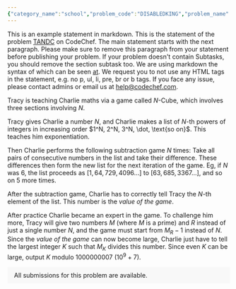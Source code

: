 ```yaml
---
{"category_name":"school","problem_code":"DISABLEDKING","problem_name":"Disabled King","problemComponents":{"constraints":"- $1 \\leq T \\leq 500$\n- $2 \\leq N \\leq 500$\n","constraintsState":true,"subtasks":"- 30 points : $1 \\leq R \\leq 10000$\n- 70 points : $1 \\leq R \\leq 10^9$\n","subtasksState":false,"inputFormat":"- The first line will contain $T$, the number of test cases. Then the test cases follow.\n- Each test case contains a single integer $N$ in a separate line.\n","inputFormatState":true,"outputFormat":"Output the minimum number of moves to get from the top-left cell to the top-right one.","outputFormatState":true,"sampleTestCases":{"0":{"id":1,"input":"2\n2\n3\n","output":"2\n2\n","explanation":"**Test case 1:**\n\nInitially chef is at $(1, 1)$. He cannot directly move to $(2, 1)$ as the disabled king cannot move horizontally. So he needs at least $2$ moves to reach $(2, 1)$. And that can be achieved by first moving to $(1, 2)$ and then moving to $(2, 1)$ from there.\n\n**Test case 2:**\n\nClearly we cannot reach $(3, 1)$ from $(1, 1)$ in just one move. We require at least $2$ moves. And this can be achieved by first moving to $(2, 2)$ and then moving to $(3, 1)$ from there.","isDeleted":false}}},"video_editorial_url":"https://youtu.be/k_5XzQOB8f0","languages_supported":{"0":"CPP14","1":"C","2":"JAVA","3":"PYTH 3.6","4":"CPP17","5":"PYTH","6":"PYP3","7":"CS2","8":"ADA","9":"PYPY","10":"TEXT","11":"PAS fpc","12":"NODEJS","13":"RUBY","14":"PHP","15":"GO","16":"HASK","17":"TCL","18":"PERL","19":"SCALA","20":"LUA","21":"kotlin","22":"BASH","23":"JS","24":"LISP sbcl","25":"rust","26":"PAS gpc","27":"BF","28":"CLOJ","29":"R","30":"D","31":"CAML","32":"FORT","33":"ASM","34":"swift","35":"FS","36":"WSPC","37":"LISP clisp","38":"SQL","39":"SCM guile","40":"PERL6","41":"ERL","42":"CLPS","43":"ICK","44":"NICE","45":"PRLG","46":"ICON","47":"COB","48":"SCM chicken","49":"PIKE","50":"SCM qobi","51":"ST","52":"SQLQ","53":"NEM"},"max_timelimit":1,"source_sizelimit":50000,"problem_author":"utkarsh_adm","problem_tester":"","date_added":"19-11-2021","tags":{"0":"cakewalk","1":"cakewalk","2":"cook135","3":"cook135","4":"utkarsh_adm"},"problem_difficulty_level":"Unavailable","best_tag":"","editorial_url":"https://discuss.codechef.com/problems/DISABLEDKING","time":{"view_start_date":1637519400,"submit_start_date":1637519400,"visible_start_date":1637519400,"end_date":1735669800},"is_direct_submittable":false,"problemDiscussURL":"https://discuss.codechef.com/search?q=DISABLEDKING","is_proctored":false,"visitedContests":{},"layout":"problem"}
---
```

This is an example statement in markdown. This is the statement of the problem [TANDC](https://codechef.com/problems/TANDC) on CodeChef. The main statement starts with the next paragraph. Please make sure to remove this paragraph from your statement before publishing your problem. If your problem doesn't contain Subtasks, you should remove the section subtask too. We are using markdown the syntax of which can be seen [at](https://github.com/showdownjs/showdown/wiki/Showdown's-Markdown-syntax). We request you to not use any HTML tags in the statement, e.g. no p, ul, li, pre, br or b tags. If you face any issue, please contact admins or email us at help@codechef.com.

Tracy is teaching Charlie maths via a game called $N$-Cube, which involves three sections involving $N$.

Tracy gives Charlie a number $N$, and Charlie makes a list of $N$-th powers of integers in increasing order $1^N, 2^N, 3^N, \dot, \text{so on}$. This teaches him exponentiation.

Then Charlie performs the following subtraction game $N$ times: Take all pairs of consecutive numbers in the list and take their difference. These differences then form the new list for the next iteration of the game. Eg, if $N$ was 6, the list proceeds as $[1, 64, 729, 4096 ... ]$ to $[63, 685, 3367 ...]$, and so on $5$ more times.

After the subtraction game, Charlie has to correctly tell Tracy the $N$-th element of the list. This number is the *value of the game*.

After practice Charlie became an expert in the game. To challenge him more, Tracy will give two numbers $M$ (where $M$ is a prime) and $R$ instead of just a single number $N$, and the game must start from $M_R - 1$ instead of $N$. Since the *value of the game* can now become large, Charlie just have to tell the largest integer $K$ such that $M_K$ divides this number. Since even $K$ can be large, output $K$ modulo 1000000007 ($10^9 + 7$).

<aside style='background: #f8f8f8;padding: 10px 15px;'><div>All submissions for this problem are available.</div></aside>